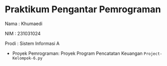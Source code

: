 # Praktikum Pengantar Pemrograman 
<p> Nama  :  Khumaedi             </p>
<p> NIM   :  231031024            </p>
<p> Prodi :  Sistem Informasi A   </p>

* Proyek Pemrograman: Proyek Program Pencatatan Keuangan `Project-Kelompok-6.py`
